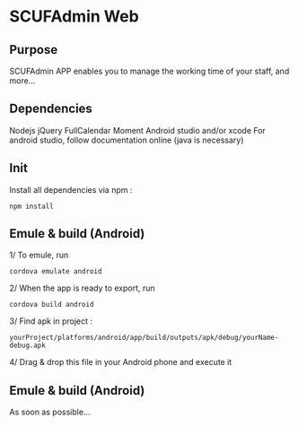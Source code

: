 SCUFAdmin Web
===================

Purpose
------------
SCUFAdmin APP enables you to manage the working time of your staff, and more...

Dependencies
-------------
Nodejs
jQuery
FullCalendar
Moment
Android studio and/or xcode
For android studio, follow documentation online (java is necessary)

Init
-------
Install all dependencies via npm :
```
npm install
```

Emule & build (Android)
-------
1/ To emule, run
```
cordova emulate android
```

2/ When the app is ready to export, run
```
cordova build android
```

3/ Find apk in project :
```
yourProject/platforms/android/app/build/outputs/apk/debug/yourName-debug.apk
```

4/ Drag & drop this file in your Android phone and execute it

Emule & build (Android)
-------
As soon as possible...